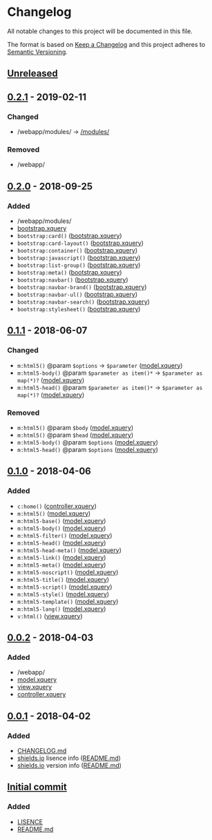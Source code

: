 # Changelog
All notable changes to this project will be documented in this file.

The format is based on [Keep a Changelog](http://keepachangelog.com/) and this project adheres to [Semantic Versioning](http://semver.org/).

## [Unreleased]

## [0.2.1] - 2019-02-11
### Changed
* /webapp/modules/ → [/modules/]

### Removed
* /webapp/

## [0.2.0] - 2018-09-25
### Added
* /webapp/modules/
* [bootstrap.xquery]
* `bootstrap:card()` ([bootstrap.xquery])
* `bootstrap:card-layout()` ([bootstrap.xquery])
* `bootstrap:container()` ([bootstrap.xquery])
* `bootstrap:javascript()` ([bootstrap.xquery])
* `bootstrap:list-group()` ([bootstrap.xquery])
* `bootstrap:meta()` ([bootstrap.xquery])
* `bootstrap:navbar()` ([bootstrap.xquery])
* `bootstrap:navbar-brand()` ([bootstrap.xquery])
* `bootstrap:navbar-ul()` ([bootstrap.xquery])
* `bootstrap:navbar-search()` ([bootstrap.xquery])
* `bootstrap:stylesheet()` ([bootstrap.xquery])

## [0.1.1] - 2018-06-07
### Changed
* `m:html5()` @param `$options` → `$parameter` ([model.xquery])
* `m:html5-body()` @param `$parameter as item()*` → `$parameter as map(*)?` ([model.xquery])
* `m:html5-head()` @param `$parameter as item()*` → `$parameter as map(*)?` ([model.xquery])

### Removed
* `m:html5()` @param `$body` ([model.xquery])
* `m:html5()` @param `$head` ([model.xquery])
* `m:html5-body()` @param `$options` ([model.xquery])
* `m:html5-head()` @param `$options` ([model.xquery])

## [0.1.0] - 2018-04-06
### Added
* `c:home()` ([controller.xquery])
* `m:html5()` ([model.xquery])
* `m:html5-base()` ([model.xquery])
* `m:html5-body()` ([model.xquery])
* `m:html5-filter()` ([model.xquery])
* `m:html5-head()` ([model.xquery])
* `m:html5-head-meta()` ([model.xquery])
* `m:html5-link()` ([model.xquery])
* `m:html5-meta()` ([model.xquery])
* `m:html5-noscript()` ([model.xquery])
* `m:html5-title()` ([model.xquery])
* `m:html5-script()` ([model.xquery])
* `m:html5-style()` ([model.xquery])
* `m:html5-template()` ([model.xquery])
* `m:html5-lang()` ([model.xquery])
* `v:html()` ([view.xquery])

## [0.0.2] - 2018-04-03
### Added
* /webapp/
* [model.xquery]
* [view.xquery]
* [controller.xquery]

## [0.0.1] - 2018-04-02
### Added
* [CHANGELOG.md]
* [shields.io] lisence info ([README.md])
* [shields.io] version info ([README.md])

## [Initial commit]
### Added
* [LISENCE]
* [README.md]

[Unreleased]: https://github.com/AdamSteffanick/mvc-xquery/compare/v0.2.1...HEAD
[0.2.1]: https://github.com/AdamSteffanick/mvc-xquery/compare/v0.2.0...v0.2.1
[0.2.0]: https://github.com/AdamSteffanick/mvc-xquery/compare/v0.1.1...v0.2.0
[0.1.1]: https://github.com/AdamSteffanick/mvc-xquery/compare/v0.1.0...v0.1.1
[0.1.0]: https://github.com/AdamSteffanick/mvc-xquery/compare/v0.0.2...v0.1.0
[0.0.2]: https://github.com/AdamSteffanick/mvc-xquery/compare/v0.0.1...v0.0.2
[0.0.1]: https://github.com/AdamSteffanick/mvc-xquery/compare/1967830...v0.0.1
[Initial commit]: https://github.com/AdamSteffanick/mvc-xquery/commit/19678309320771cd968dbfea2f8f8582d5dc0de6

[CHANGELOG.md]: ./CHANGELOG.md
[LISENCE]: https://github.com/AdamSteffanick/mvc-xquery/blob/master/LICENSE
[README.md]: ./README.md

[/modules/]: ./modules/
[model.xquery]: ./model.xquery
[view.xquery]: ./view.xquery
[controller.xquery]: ./controller.xquery
[bootstrap.xquery]: ./modules/bootstrap.xquery

[shields.io]: http://shields.io/